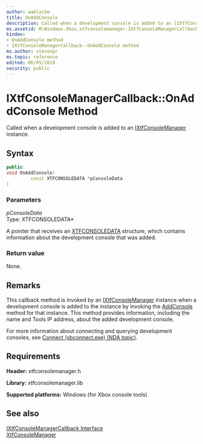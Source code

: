 ```yaml
---
author: aablackm
title: OnAddConsole
description: Called when a development console is added to an [IXtfConsoleManager](../../IXtfConsoleManager/ixtfconsolemanager-xtfconsolemanager-xbox-microsoft-t.md) instance.
ms.assetid: M:Windows.Xbox.xtfconsolemanager.IXtfConsoleManagerCallback.OnAddConsole(XTFCONSOLEDATA)
kindex:
- OnAddConsole method
- IXtfConsoleManagerCallback--OnAddConsole method
ms.author: stevenpr
ms.topic: reference
edited: 06/05/2019
security: public
---
```


# IXtfConsoleManagerCallback::OnAddConsole Method
  
Called when a development console is added to an [IXtfConsoleManager](../../IXtfConsoleManager/ixtfconsolemanager-xtfconsolemanager-xbox-microsoft-t.md) instance.  
  
<a id="syntaxSection"></a>
  
## Syntax
  
```cpp
public:
void OnAddConsole(
         const XTFCONSOLEDATA *pConsoleData
)  
```
  
<a id="parametersSection"></a>
  
### Parameters
  
*pConsoleData*  
Type: XTFCONSOLEDATA\*  
  
A pointer that receives an [XTFCONSOLEDATA](../../../structures/xtfconsoledata-xtfconsolemanager-xbox-microsoft-t.md) structure, which contains information about the development console that was added.  
  
<a id="retvalSection"></a>
  
### Return value
  
None.  
  
<a id="remarksSection"></a>
  
## Remarks
  
This callback method is invoked by an [IXtfConsoleManager](../../IXtfConsoleManager/ixtfconsolemanager-xtfconsolemanager-xbox-microsoft-t.md) instance when a development console is added to the instance by invoking the [AddConsole](../../IXtfConsoleManager/methods/addconsole-ixtfconsolemanager-xtfconsolemanager-xbox-microsoft-m.md) method for that instance. This method provides information, including the name and Tools IP address, about the added development console.  
  
For more information about connecting and querying development consoles, see [Connect (xbconnect.exe) (NDA topic)](../../../../../../../tools-console/xbox-tools-and-apis/commandlinetools/xbconnect.md).  
  
<a id="requirementsSection"></a>
  
## Requirements
  
**Header:** xtfconsolemanager.h  
  
**Library:** xtfconsolemanager.lib  
  
**Supported platforms:** Windows (for Xbox console tools)  
  
<a id="seealsoSection"></a>
  
## See also
  
[IXtfConsoleManagerCallback Interface](../ixtfconsolemanagercallback-xtfconsolemanager-xbox-microsoft-t.md)  
[XtfConsoleManager](../../../xtfconsolemanager-xbox-microsoft-n.md)  
  